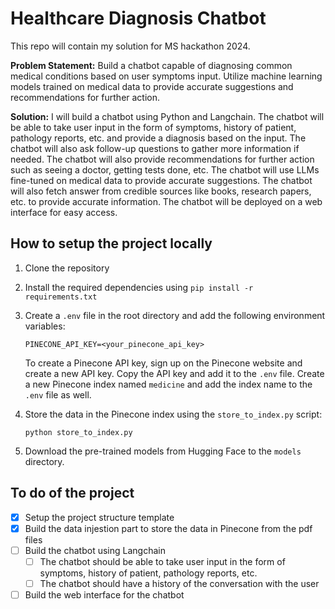 # Healthcare Diagnosis Chatbot

This repo will contain my solution for MS hackathon 2024.

**Problem Statement:** Build a chatbot capable of diagnosing common medical conditions based on user symptoms input. Utilize machine learning models trained on medical data to provide accurate suggestions and recommendations for further action.

**Solution:** I will build a chatbot using Python and Langchain. The chatbot will be able to take user input in the form of symptoms, history of patient, pathology reports, etc. and provide a diagnosis based on the input. The chatbot will also ask follow-up questions to gather more information if needed. The chatbot will also provide recommendations for further action such as seeing a doctor, getting tests done, etc. The chatbot will use LLMs fine-tuned on medical data to provide accurate suggestions. The chatbot will also fetch answer from credible sources like books, research papers, etc. to provide accurate information. The chatbot will be deployed on a web interface for easy access.


## How to setup the project locally

1. Clone the repository
2. Install the required dependencies using `pip install -r requirements.txt`
3. Create a `.env` file in the root directory and add the following environment variables:
    ```
    PINECONE_API_KEY=<your_pinecone_api_key>
    ```

    To create a Pinecone API key, sign up on the Pinecone website and create a new API key. Copy the API key and add it to the `.env` file.
    Create a new Pinecone index named `medicine` and add the index name to the `.env` file as well.

4. Store the data in the Pinecone index using the `store_to_index.py` script:
    ```
    python store_to_index.py
    ```
5. Download the pre-trained models from Hugging Face to the `models` directory.


## To do of the project

- [x] Setup the project structure template
- [x] Build the data injestion part to store the data in Pinecone from the pdf files
- [ ] Build the chatbot using Langchain
    - [ ] The chatbot should be able to take user input in the form of symptoms, history of patient, pathology reports, etc.
    - [ ] The chatbot should have a history of the conversation with the user
- [ ] Build the web interface for the chatbot